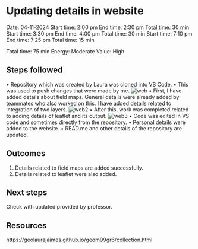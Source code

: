 # Updating details in website

Date: 04-11-2024
Start time: 2:00 pm
End time: 2:30 pm
Total time: 30 min
Start time: 3:30 pm
End time: 4:00 pm
Total time: 30 min
Start time: 7:10 pm
End time: 7:25 pm
Total time: 15 min

Total time: 75 min
Energy: Moderate
Value: High

## Steps followed
•	Repository which was created by Laura was cloned into VS Code. 
•	This was used to push changes that were made by me.
![web](https://github.com/NuthanAbhiramGIS/Activitylog/assets/146375982/ae9459f7-4032-4485-8b2c-c1fa09361256)
•	First, I have added details about field maps. General details were already added by teammates who also worked on this. I have added details related to integration of two layers.
![web2](https://github.com/NuthanAbhiramGIS/Activitylog/assets/146375982/dc6126fa-1179-4728-b766-0cf1a3a20579)
•	After this, work was completed related to adding details of leaflet and its output.
![web3](https://github.com/NuthanAbhiramGIS/Activitylog/assets/146375982/c9b74b27-109d-4058-905c-ce813f836a7f)
•	Code was edited in VS code and sometimes directly from the repository.
•	Personal details were added to the website. 
•	READ.me and other details of the repository are updated.

## Outcomes

1. Details related to field maps are added successfully.
2. Details related to leaflet were also added.

## Next steps
Check with updated provided by professor.

## Resources
https://geolaurajaimes.github.io/geom99gr6/collection.html







